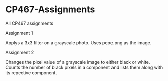 # CP467-Assignments
All CP467 assignments 

Assignment 1

  Applys a 3x3 filter on a grayscale photo.
  Uses pepe.png as the image.
 
Assignment 2
  
  Changes the pixel value of a grayscale image to either black or white.
  Counts the number of black pixels in a component and lists them along with its repective component.
